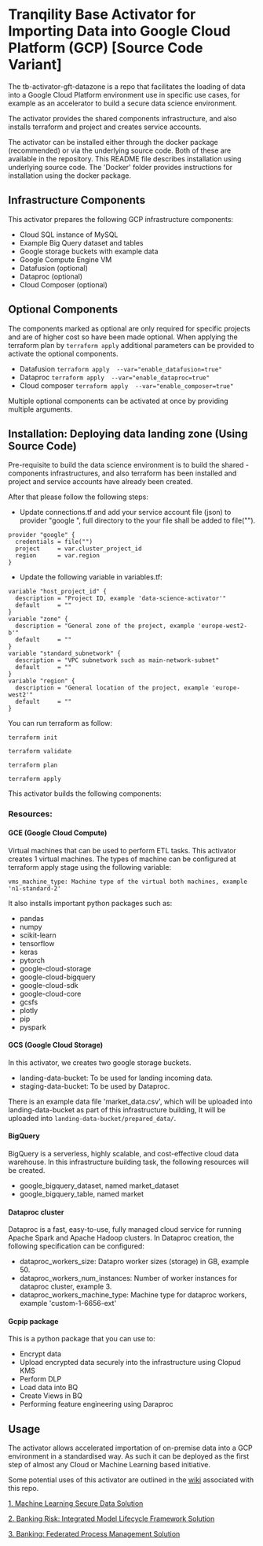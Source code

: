 
# Tranqility Base Activator for Importing Data into Google Cloud Platform (GCP) [Source Code Variant]

The tb-activator-gft-datazone is a repo that facilitates the loading of data into a Google Cloud Platform environment use in specific use cases, for example as an accelerator to build a secure data science environment.

The activator provides the shared components infrastructure, and also installs terraform and project and creates service accounts.

The activator can be installed either through the docker package (recommended) or via the underlying source code. Both of these are available in the repository. This README file describes installation using underlying source code.  The 'Docker' folder provides instructions for installation using the docker package.

## Infrastructure Components

This activator prepares the following GCP infrastructure components:
- Cloud SQL instance of MySQL
- Example Big Query dataset and tables
- Google storage buckets with example data
- Google Compute Engine VM
- Datafusion (optional)
- Dataproc (optional)
- Cloud Composer (optional)

## Optional Components

The components marked as optional are only required for specific projects and are of higher cost so have been made optional. When applying the terraform plan by `terraform apply` additional parameters can be provided to activate the optional components.

- Datafusion `terraform apply  --var="enable_datafusion=true"`
- Dataproc  `terraform apply  --var="enable_dataproc=true"`
- Cloud composer `terraform apply  --var="enable_composer=true"`

Multiple optional components can be activated at once by providing multiple arguments.

## Installation: Deploying data landing zone (Using Source Code)

Pre-requisite to build the data science environment is to build the shared
-components infrastructures, and also terraform has been installed and project and service accounts have already been created.

After that please follow the following steps:

* Update connections.tf and add your service account file (json) to provider "google
", full directory to the your file shall be added to file("").
```hcl-terraform
provider "google" {
  credentials = file("")
  project     = var.cluster_project_id
  region      = var.region
}
```
* Update the following variable in variables.tf:
```hcl-terraform
variable "host_project_id" {
  description = "Project ID, example 'data-science-activator'"
  default     = ""
}
variable "zone" {
  description = "General zone of the project, example 'europe-west2-b'"
  default     = ""
}
variable "standard_subnetwork" {
  description = "VPC subnetwork such as main-network-subnet"
  default     = ""
}
variable "region" {
  description = "General location of the project, example 'europe-west2'"
  default     = ""
}
```

You can run terraform as follow:
```shell script
terraform init

terraform validate
 
terraform plan 

terraform apply
```

This activator builds the following components:
    
 
  
### Resources:
#### GCE (Google Cloud Compute) 
Virtual machines that can be used to perform ETL tasks. This activator creates 1 virtual machines. The types of machine can be
 configured at terraform apply stage using the following variable:
 
 ```
 vms_machine_type: Machine type of the virtual both machines, example 'n1-standard-2'
 ``` 

It also installs important python packages such as: 
* pandas
* numpy
* scikit-learn
* tensorflow
* keras
* pytorch
* google-cloud-storage
* google-cloud-bigquery
* google-cloud-sdk
* google-cloud-core
* gcsfs
* plotly
* pip
* pyspark  
 

#### GCS (Google Cloud Storage)
In this activator, we creates two google storage buckets. 
 * landing-data-bucket: To be used for landing incoming data.
 * staging-data-bucket: To be used by Dataproc.
 
There is an example data file 'market_data.csv', which will be uploaded into
 landing-data-bucket as part of this infrastructure building, It will be
  uploaded into ```landing-data-bucket/prepared_data/```.

#### BigQuery

BigQuery is a serverless, highly scalable, and cost-effective cloud data
 warehouse. In this infrastructure building task, the following resources
  will be created. 
  * google_bigquery_dataset, named market_dataset
  * google_bigquery_table, named market


#### Dataproc cluster
Dataproc is a fast, easy-to-use, fully managed cloud service for running
Apache Spark and Apache Hadoop clusters. In Dataproc creation, the
following specification can be configured:

* dataproc_workers_size: Datapro worker sizes (storage) in GB, example 50.
* dataproc_workers_num_instances: Number of worker instances for dataproc
  cluster, example 3.
* dataproc_workers_machine_type: Machine type for dataproc workers, 
  example 'custom-1-6656-ext'


#### Gcpip package 
This is a python package that you can use to:
* Encrypt data 
* Upload encrypted data securely into the infrastructure using Clopud KMS
* Perform DLP 
* Load data into BQ
* Create Views in BQ
* Performing feature engineering using Daraproc

## Usage
The activator allows accelerated importation of on-premise data into a GCP environment in a standardised way.  As such it can be deployed as the first step of almost any Cloud or Machine Learning based initiative.

Some potential uses of this activator are outlined in the [wiki](https://github.com/tranquilitybase-io/tb-activator-gft-datazone/wiki) associated with this repo.

[1. Machine Learning Secure Data Solution](https://github.com/tranquilitybase-io/tb-activator-gft-datazone/wiki/1.-Machine-Learning-Secure-Data-Proposition)

[2. Banking Risk: Integrated Model Lifecycle Framework Solution](https://github.com/tranquilitybase-io/tb-activator-gft-datazone/wiki/2.-Banking-Risk:-Integrated-Model-Lifecycle-Framework)

[3. Banking: Federated Process Management Solution](https://github.com/tranquilitybase-io/tb-activator-gft-datazone/wiki/3.-Banking:-Federated-Process-Management-Solution)
